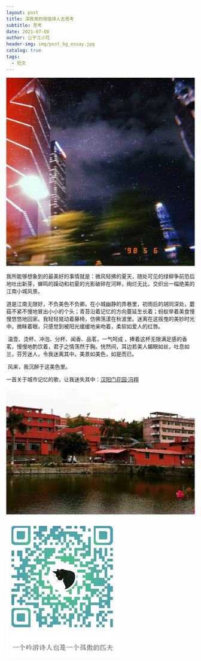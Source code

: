 ```yaml
---
layout: post
title: 深夜真的很值得人去思考
subtitle: 思考
date: 2021-07-08
author: 公子江小花
header-img: img/post_bg_essay.jpg
catalog: true
tags:
  - 短文
---
```


![广州夜景](/img/essay/1/1.jpg)

我所能够想象到的最美好的事情就是：微风轻拂的夏天，随处可见的绿柳争前恐后地吐出新芽，蝉鸣的躁动和初夏的光影破碎在河畔，绚烂无比，交织出一幅绝美的江南小城风景。

​ 道是江南无限好，不负美色不负卿。在小城幽静的弄巷里，初雨后的胡同深处，蘑菇不紧不慢地冒出小小的个头；青苔沿着记忆的方向蔓延生长着；蚂蚁举着美食慢慢悠悠地回家。我轻轻晃动着藤椅，仿佛荡漾在秋波里。迷离在这摇曳的美妙时光中。微眯着眼，只感觉到被阳光缓缓地亲吻着，柔软如爱人的红唇。

​ 温壶、烫杯、冲泡、分杯、闻香、品茗，一气呵成 ，捧着这杯无限满足感的香茗，慢慢地酌饮着，君子之情荡然于胸。恍然间，耳边若美人媚眼如丝，吐息如兰，芬芳迷人，令我迷离其中。美景如美色，如是而已。

​ 风来，我沉醉于这美色里。

一首关于城市记忆的歌，让我迷失其中：[汉阳门花园·冯翔](https://music.163.com/song?id=421148387)

![暨南大学](/img/essay/1/2.jpg)

![ORZ](/img/wechat_code.jpg)
